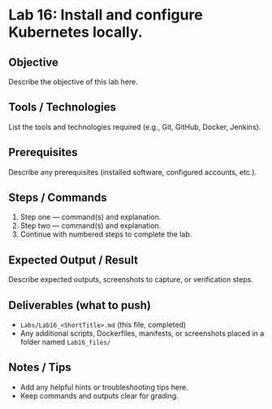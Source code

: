 # Lab 16: Install and configure Kubernetes locally.

## Objective
Describe the objective of this lab here.

## Tools / Technologies
List the tools and technologies required (e.g., Git, GitHub, Docker, Jenkins).

## Prerequisites
Describe any prerequisites (installed software, configured accounts, etc.).

## Steps / Commands
1. Step one — command(s) and explanation.
2. Step two — command(s) and explanation.
3. Continue with numbered steps to complete the lab.

## Expected Output / Result
Describe expected outputs, screenshots to capture, or verification steps.

## Deliverables (what to push)
- `Labs/Lab16_<ShortTitle>.md` (this file, completed)
- Any additional scripts, Dockerfiles, manifests, or screenshots placed in a folder named `Lab16_files/`

## Notes / Tips
- Add any helpful hints or troubleshooting tips here.
- Keep commands and outputs clear for grading.

